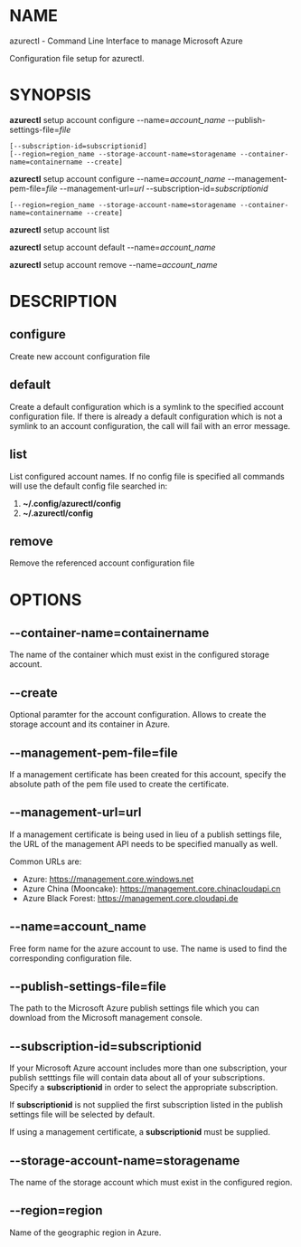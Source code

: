 # NAME

azurectl - Command Line Interface to manage Microsoft Azure

Configuration file setup for azurectl.

# SYNOPSIS

__azurectl__ setup account configure --name=*account_name*
--publish-settings-file=*file*

    [--subscription-id=subscriptionid]
    [--region=region_name --storage-account-name=storagename --container-name=containername --create]

__azurectl__ setup account configure --name=*account_name*
--management-pem-file=*file* --management-url=*url*
--subscription-id=*subscriptionid*

    [--region=region_name --storage-account-name=storagename --container-name=containername --create]

__azurectl__ setup account list

__azurectl__ setup account default --name=*account_name*

__azurectl__ setup account remove --name=*account_name*

# DESCRIPTION

## __configure__

Create new account configuration file

## __default__

Create a default configuration which is a symlink to the specified account configuration file. If there is already a default configuration which is not a symlink to an account configuration, the call will fail with an error message.

## __list__

List configured account names. If no config file is specified all commands will use the default config file searched in:

1. __~/.config/azurectl/config__
2. __~/.azurectl/config__

## __remove__

Remove the referenced account configuration file

# OPTIONS

## __--container-name=containername__

The name of the container which must exist in the configured storage account.

## __--create__

Optional paramter for the account configuration. Allows to create the storage
account and its container in Azure.

## __--management-pem-file=file__

If a management certificate has been created for this account, specify the
absolute path of the pem file used to create the certificate.

## __--management-url=url__

If a management certificate is being used in lieu of a publish settings file,
the URL of the management API needs to be specified manually as well.

Common URLs are:

* Azure: https://management.core.windows.net
* Azure China (Mooncake): https://management.core.chinacloudapi.cn
* Azure Black Forest: https://management.core.cloudapi.de

## __--name=account_name__

Free form name for the azure account to use. The name is used to find the
corresponding configuration file.

## __--publish-settings-file=file__

The path to the Microsoft Azure publish settings file which you can download
from the Microsoft management console.

## __--subscription-id=subscriptionid__

If your Microsoft Azure account includes more than one subscription, your
publish setttings file will contain data about all of your subscriptions.
Specify a __subscriptionid__ in order to select the appropriate subscription.

If __subscriptionid__ is not supplied the first subscription listed in the
publish settings file will be selected by default.

If using a management certificate, a __subscriptionid__ must be supplied.

## __--storage-account-name=storagename__

The name of the storage account which must exist in the configured region.

## __--region=region__

Name of the geographic region in Azure.

